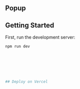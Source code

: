## Popup 

## Getting Started

First, run the development server:

```bash
npm run dev







## Deploy on Vercel



